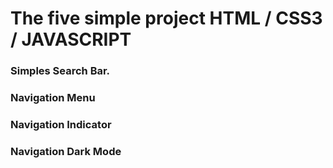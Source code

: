 # The five simple project HTML / CSS3 / JAVASCRIPT

### Simples Search Bar.
### Navigation Menu
### Navigation Indicator
### Navigation Dark Mode
